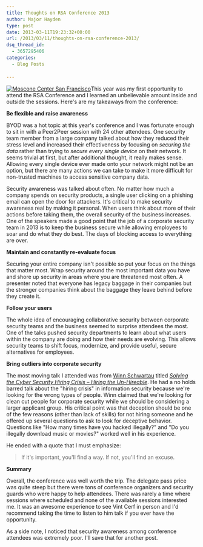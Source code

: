 ```yaml
---
title: Thoughts on RSA Conference 2013
author: Major Hayden
type: post
date: 2013-03-11T19:23:32+00:00
url: /2013/03/11/thoughts-on-rsa-conference-2013/
dsq_thread_id:
  - 3657295406
categories:
  - Blog Posts

---
```

[<img src="/wp-content/uploads/2013/03/5482.04-moscone-center_2-300x200.jpg" alt="Moscone Center San Francisco" width="300" height="200" class="alignright size-medium wp-image-4072" srcset="/wp-content/uploads/2013/03/5482.04-moscone-center_2-300x200.jpg 300w, /wp-content/uploads/2013/03/5482.04-moscone-center_2.jpg 500w" sizes="(max-width: 300px) 100vw, 300px" />][1]This year was my first opportunity to attend the RSA Conference and I learned an unbelievable amount inside and outside the sessions. Here's are my takeaways from the conference:

**Be flexible and raise awareness**

BYOD was a hot topic at this year's conference and I was fortunate enough to sit in with a Peer2Peer session with 24 other attendees. One security team member from a large company talked about how they reduced their stress level and increased their effectiveness by focusing on _securing the data_ rather than trying to _secure every single device_ on their network. It seems trivial at first, but after additional thought, it really makes sense. Allowing every single device ever made onto your network might not be an option, but there are many actions we can take to make it more difficult for non-trusted machines to access sensitive company data.

Security awareness was talked about often. No matter how much a company spends on security products, a single user clicking on a phishing email can open the door for attackers. It's critical to make security awareness real by making it personal. When users think about more of their actions before taking them, the overall security of the business increases. One of the speakers made a good point that the job of a corporate security team in 2013 is to keep the business secure while allowing employees to soar and do what they do best. The days of blocking access to everything are over.

**Maintain and constantly re-evaluate focus**

Securing your entire company isn't possible so put your focus on the things that matter most. Wrap security around the most important data you have and shore up security in areas where you are threatened most often. A presenter noted that everyone has legacy baggage in their companies but the stronger companies think about the baggage they leave behind before they create it.

**Follow your users**

The whole idea of encouraging collaborative security between corporate security teams and the business seemed to surprise attendees the most. One of the talks pushed security departments to learn about what users within the company are doing and how their needs are evolving. This allows security teams to shift focus, modernize, and provide useful, secure alternatives for employees.

**Bring outliers into corporate security**

The most moving talk I attended was from [Winn Schwartau][2] titled _[Solving the Cyber Security Hiring Crisis – Hiring the Un-Hireable][3]_. He had a no holds barred talk about the "hiring crisis" in information security because we're looking for the wrong types of people. Winn claimed that we're looking for clean cut people for corporate security while we should be considering a larger applicant group. His critical point was that deception should be one of the few reasons (other than lack of skills) for not hiring someone and he offered up several questions to ask to look for deceptive behavior. Questions like "How many times have you hacked illegally?" and "Do you illegally download music or movies?" worked well in his experience.

He ended with a quote that I must emphasize:

> If it's important, you'll find a way. If not, you'll find an excuse.

**Summary**

Overall, the conference was well worth the trip. The delegate pass price was quite steep but there were tons of conference organizers and security guards who were happy to help attendees. There was rarely a time where sessions where scheduled and none of the available sessions interested me. It was an awesome experience to see Vint Cerf in person and I'd recommend taking the time to listen to him talk if you ever have the opportunity.

As a side note, I noticed that security awareness among conference attendees was extremely poor. I'll save that for another post.

 [1]: /wp-content/uploads/2013/03/5482.04-moscone-center_2.jpg
 [2]: http://en.wikipedia.org/wiki/Winn_Schwartau
 [3]: https://ae.rsaconference.com/US13/connect/sessionDetail.ww?SESSION_ID=1582
